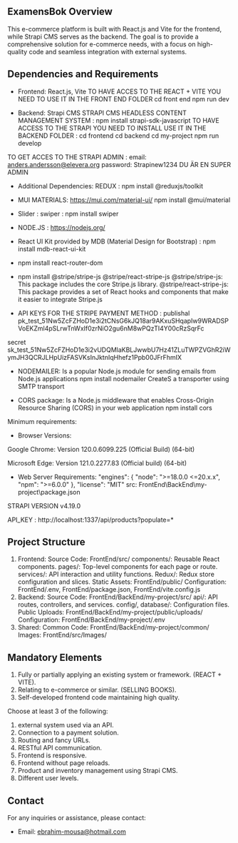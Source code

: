 ## ExamensBok Overview

This e-commerce platform is built with React.js and Vite for the frontend, while Strapi CMS serves as the backend. The goal is to provide a comprehensive solution for e-commerce needs, with a focus on high-quality code and seamless integration with external systems.

## Dependencies and Requirements

- Frontend: React.js, Vite
  TO HAVE ACCES TO THE REACT + VITE YOU NEED TO USE IT IN THE FRONT END FOLDER
  cd front end
  npm run dev

- Backend: Strapi CMS
  STRAPI CMS HEADLESS CONTENT MANAGEMENT SYSTEM : npm install strapi-sdk-javascript
  TO HAVE ACCESS TO THE STRAPI YOU NEED TO INSTALL USE IT IN THE BACKEND FOLDER :
  cd frontend
  cd backend
  cd my-project
  npm run develop

TO GET ACCES TO THE STRAPI ADMIN :
email: anders.andersson@elevera.org
password: Strapinew1234
DU ÄR EN SUPER ADMIN

- Additional Dependencies:
  REDUX : npm install @reduxjs/toolkit

- MUI MATERIALS:
  https://mui.com/material-ui/
  npm install @mui/material

- Slider :
  swiper : npm install swiper

- NODE.JS : https://nodejs.org/

- React UI Kit provided by MDB (Material Design for Bootstrap) : npm install mdb-react-ui-kit

- npm install react-router-dom

- npm install @stripe/stripe-js @stripe/react-stripe-js
  @stripe/stripe-js: This package includes the core Stripe.js library.
  @stripe/react-stripe-js: This package provides a set of React hooks and components that make it easier to integrate Stripe.js

- API KEYS FOR THE STRIPE PAYMENT METHOD :
  publishal
  pk_test_51Nw5ZcFZHoD1e3i2tCNsG6kJQ18ar9AKxuSHqapIw9WRADSPVoEKZml4pSLrwTnWxIf0zrNiO2gu6nM8wPQzTI4Y00cRzSqrFc

secret
sk_test_51Nw5ZcFZHoD1e3i2vUDQMlaKBLJwwbU7Hz41ZLuTWPZVGhR2iWymJH3QCRJLHpUizFASVKsInJktnIqHhefz1Ppb00JFrFhmIX

- NODEMAILER:
  Is a popular Node.js module for sending emails from Node.js applications
  npm install nodemailer
  CreateS a transporter using SMTP transport

- CORS package:
  Is a Node.js middleware that enables Cross-Origin Resource Sharing (CORS) in your web application
  npm install cors

Minimum requirements:

- Browser Versions:

Google Chrome:
Version 120.0.6099.225 (Official Build) (64-bit)

Microsoft Edge:
Version 121.0.2277.83 (Official build) (64-bit)

- Web Server Requirements:
  "engines": {
  "node": ">=18.0.0 <=20.x.x",
  "npm": ">=6.0.0"
  },
  "license": "MIT"
  src: FrontEnd\BackEnd\my-project\package.json

STRAPI VERSION
v4.19.0

API_KEY : http://localhost:1337/api/products?populate=\*

## Project Structure

1. Frontend:
   Source Code: FrontEnd/src/
   components/: Reusable React components.
   pages/: Top-level components for each page or route.
   services/: API interaction and utility functions.
   Redux/: Redux store configuration and slices.
   Static Assets: FrontEnd/public/
   Configuration: FrontEnd/.env, FrontEnd/package.json, FrontEnd/vite.config.js
2. Backend:
   Source Code: FrontEnd/BackEnd/my-project/src/
   api/: API routes, controllers, and services.
   config/, database/: Configuration files.
   Public Uploads: FrontEnd/BackEnd/my-project/public/uploads/
   Configuration: FrontEnd/BackEnd/my-project/.env
3. Shared:
   Common Code: FrontEnd/BackEnd/my-project/common/
   Images: FrontEnd/src/Images/

## Mandatory Elements

1. Fully or partially applying an existing system or framework. (REACT + VITE).
2. Relating to e-commerce or similar. (SELLING BOOKS).
3. Self-developed frontend code maintaining high quality.

Choose at least 3 of the following:

1. external system used via an API.
2. Connection to a payment solution.
3. Routing and fancy URLs.
4. RESTful API communication.
5. Frontend is responsive.
6. Frontend without page reloads.
7. Product and inventory management using Strapi CMS.
8. Different user levels.

## Contact

For any inquiries or assistance, please contact:

- Email: ebrahim-mousa@hotmail.com
